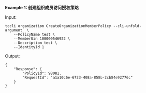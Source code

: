 **Example 1: 创建组织成员访问授权策略**



Input: 

```
tccli organization CreateOrganizationMemberPolicy --cli-unfold-argument  \
    --PolicyName test \
    --MemberUin 100000546922 \
    --Description test \
    --IdentityId 1
```

Output: 
```
{
    "Response": {
        "PolicyId": 98081,
        "RequestId": "a1a10c6e-6723-408a-858b-2cb84e92776c"
    }
}
```

